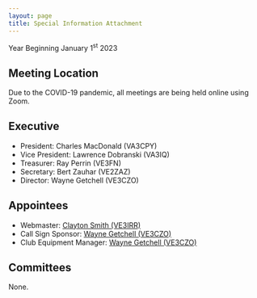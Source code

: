 ```yaml
---
layout: page
title: Special Information Attachment
---
```


Year Beginning January 1<sup>st</sup> 2023

## Meeting Location

Due to the COVID-19 pandemic, all meetings are being held online using Zoom.

## Executive
* President: Charles MacDonald (VA3CPY)
* Vice President: Lawrence Dobranski (VA3IQ)
* Treasurer: Ray Perrin (VE3FN)
* Secretary: Bert Zauhar (VE2ZAZ)
* Director: Wayne Getchell (VE3CZO)

## Appointees
* Webmaster: [Clayton Smith (VE3IRR)](mailto:argilo@gmail.com)
* Call Sign Sponsor: [Wayne Getchell (VE3CZO)](mailto:ve3czo@gmail.com)
* Club Equipment Manager: [Wayne Getchell (VE3CZO)](mailto:ve3czo@gmail.com)

## Committees

None.

